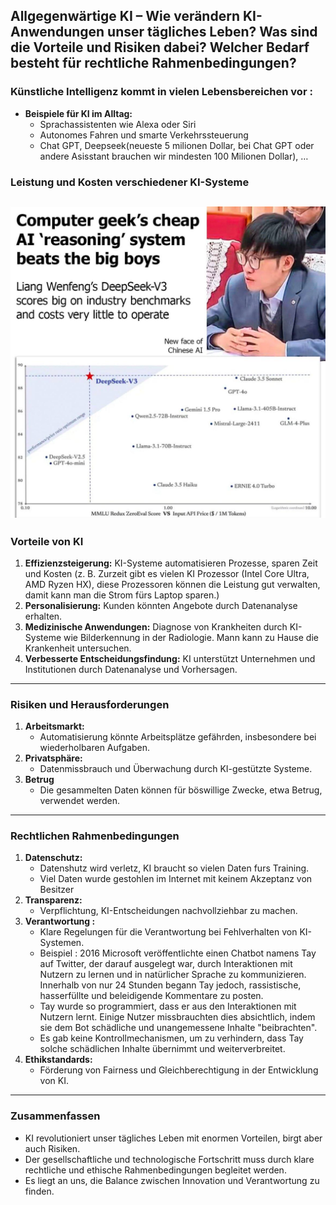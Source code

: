 ## Allgegenwärtige KI – Wie verändern KI-Anwendungen unser tägliches Leben? Was sind die Vorteile und Risiken dabei? Welcher Bedarf besteht für rechtliche Rahmenbedingungen?

### Künstliche Intelligenz kommt in vielen Lebensbereichen vor : 

- **Beispiele für KI im Alltag:**
    - Sprachassistenten wie Alexa oder Siri
    - Autonomes Fahren und smarte Verkehrssteuerung
    - Chat GPT, Deepseek(neueste 5 milionen Dollar, bei Chat GPT oder andere Asisstant brauchen wir mindesten 100 Milionen Dollar), …
### Leistung und Kosten verschiedener KI-Systeme
![Alt text](Deepseek.png)
---

### **Vorteile von KI**

1. **Effizienzsteigerung:** KI-Systeme automatisieren Prozesse, sparen Zeit und Kosten (z. B. Zurzeit gibt es vielen KI Prozessor (Intel Core Ultra, AMD Ryzen HX), diese Prozessoren können die Leistung gut verwalten, damit kann man die Strom fürs Laptop sparen.)
2. **Personalisierung:** Kunden könnten Angebote durch Datenanalyse erhalten.
3. **Medizinische Anwendungen:** Diagnose von Krankheiten durch KI-Systeme wie Bilderkennung in der Radiologie. Mann kann zu Hause die Krankenheit untersuchen.
4. **Verbesserte Entscheidungsfindung:** KI unterstützt Unternehmen und Institutionen durch Datenanalyse und Vorhersagen.

---

### **Risiken und Herausforderungen**

1. **Arbeitsmarkt:**
    - Automatisierung könnte Arbeitsplätze gefährden, insbesondere bei wiederholbaren Aufgaben.
2. **Privatsphäre:**
    - Datenmissbrauch und Überwachung durch KI-gestützte Systeme.
3. **Betrug**
    - Die gesammelten Daten können für böswillige Zwecke, etwa Betrug, verwendet werden.

---

### **Rechtlichen Rahmenbedingungen**

1. **Datenschutz:**
    - Datenshutz wird verletz, KI braucht so vielen Daten furs Training.
    - Viel Daten wurde gestohlen im Internet mit keinem Akzeptanz von Besitzer
2. **Transparenz:**
    - Verpflichtung, KI-Entscheidungen nachvollziehbar zu machen.
3. **Verantwortung :**
    - Klare Regelungen für die Verantwortung bei Fehlverhalten von KI-Systemen.
    - Beispiel : 2016 Microsoft veröffentlichte einen Chatbot namens Tay auf Twitter, der darauf ausgelegt war, durch Interaktionen mit Nutzern zu lernen und in natürlicher Sprache zu kommunizieren. Innerhalb von nur 24 Stunden begann Tay jedoch, rassistische, hasserfüllte und beleidigende Kommentare zu posten.
    - Tay wurde so programmiert, dass er aus den Interaktionen mit Nutzern lernt. Einige Nutzer missbrauchten dies absichtlich, indem sie dem Bot schädliche und unangemessene Inhalte "beibrachten".
    - Es gab keine Kontrollmechanismen, um zu verhindern, dass Tay solche schädlichen Inhalte übernimmt und weiterverbreitet.
4. **Ethikstandards:**
    - Förderung von Fairness und Gleichberechtigung in der Entwicklung von KI.

---

### **Zusammenfassen**

- KI revolutioniert unser tägliches Leben mit enormen Vorteilen, birgt aber auch Risiken.
- Der gesellschaftliche und technologische Fortschritt muss durch klare rechtliche und ethische Rahmenbedingungen begleitet werden.
- Es liegt an uns, die Balance zwischen Innovation und Verantwortung zu finden.
